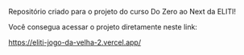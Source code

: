 Repositório criado para o projeto do curso Do Zero ao Next da ELITI!

Você consegua acessar o projeto diretamente neste link:

https://eliti-jogo-da-velha-2.vercel.app/
